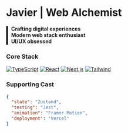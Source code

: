 # Javier | Web Alchemist 

▌ **Crafting digital experiences**  
▌ **Modern web stack enthusiast**  
▌ **UI/UX obsessed**

### Core Stack
[![TypeScript](https://img.shields.io/badge/-TypeScript-3178C6?logo=typescript)](https://www.typescriptlang.org/)
[![React](https://img.shields.io/badge/-React-61DAFB?logo=react)](https://reactjs.org/)
[![Next.js](https://img.shields.io/badge/-Next.js-000000?logo=next.js)](https://nextjs.org/)
[![Tailwind](https://img.shields.io/badge/-Tailwind-06B6D4?logo=tailwindcss)](https://tailwindcss.com/)

### Supporting Cast
```json
{
  "state": "Zustand",
  "testing": "Jest",
  "animation": "Framer Motion",
  "deployment": "Vercel"
}
```
